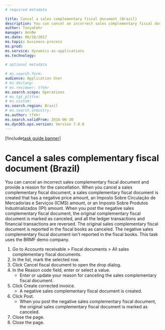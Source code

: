 ```yaml
--- 
# required metadata 
 
title: Cancel a sales complementary fiscal document (Brazil)
description: You can cancel an incorrect sales complementary fiscal document and provide a reason for the cancellation. 
author: TonyaFehr 
manager: AnnBe 
ms.date: 06/26/2017
ms.topic: business-process 
ms.prod:  
ms.service: dynamics-ax-applications 
ms.technology:  
 
# optional metadata 
 
# ms.search.form:   
audience: Application User 
# ms.devlang:  
# ms.reviewer: tfehr 
ms.search.scope: Operations 
# ms.tgt_pltfrm:  
# ms.custom:  
ms.search.region: Brazil
# ms.search.industry: 
ms.author: tfehr 
ms.search.validFrom: 2016-06-30 
ms.dyn365.ops.version: Version 7.0.0 
---
```


[!include[task guide banner](.../includes/task-guide-banner.md)]

# Cancel a sales complementary fiscal document (Brazil)

You can cancel an incorrect sales complementary fiscal document and provide a reason for the cancellation. When you cancel a sales complementary fiscal document, a sales complementary fiscal document is created that has a negative price amount, an Imposto Sobre Circulação de Mercadorias e Serviços (ICMS) amount, or an Imposto Sobre Produtos Industrializados (IPI) amount. When you post the negative sales complementary fiscal document, the original complementary fiscal document is marked as canceled, and all the ledger transactions and financial transactions are reversed. The original sales complementary fiscal document is reported in the fiscal books as canceled. The negative sales complementary fiscal document isn't reported in the fiscal books. This task uses the BRMF demo company.

1. Go to Accounts receivable > Fiscal documents > All sales complementary fiscal documents.
2. In the list, mark the selected row.
3. Click Cancel fiscal document to open the drop dialog.
4. In the Reason code field, enter or select a value.
    * Enter or update your reason for canceling the sales complementary fiscal document.  
5. Click Create corrected invoice.
    * A negative sales complementary fiscal document is created.  
6. Click Post.
    * When you post the negative sales complementary fiscal document, the original sales complementary fiscal document is marked as canceled.  
7. Close the page.
8. Close the page.

